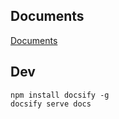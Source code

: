 ## Documents



[  Documents     ](https://github.com/szhielelp/JekyllTheme-ProjectGaia)


## Dev

```
npm install docsify -g
docsify serve docs
```

